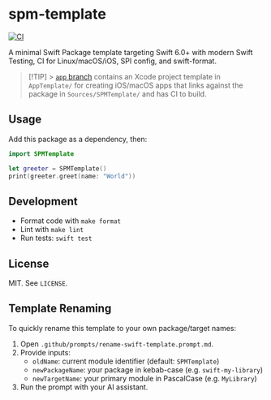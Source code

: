 # spm-template

[![CI](https://github.com/ajevans99/spm-template/actions/workflows/ci.yml/badge.svg)](https://github.com/ajevans99/spm-template/actions/workflows/ci.yml)

<!-- Add after SPI published
[![](https://img.shields.io/endpoint?url=https%3A%2F%2Fswiftpackageindex.com%2Fapi%2Fpackages%2Fajevans99%2Fspm-template%2Fbadge%3Ftype%3Dswift-versions)](https://swiftpackageindex.com/ajevans99/spm-template)
[![](https://img.shields.io/endpoint?url=https%3A%2F%2Fswiftpackageindex.com%2Fapi%2Fpackages%2Fajevans99%2Fspm-template%2Fbadge%3Ftype%3Dplatforms)](https://swiftpackageindex.com/ajevans99/spm-template) -->

A minimal Swift Package template targeting Swift 6.0+ with modern Swift Testing, CI for Linux/macOS/iOS, SPI config, and swift-format.

> [!TIP] > [`app` branch](https://github.com/ajevans99/spm-template/tree/app) contains an Xcode project template in `AppTemplate/` for creating iOS/macOS apps that links against the package in `Sources/SPMTemplate/` and has CI to build.

## Usage

Add this package as a dependency, then:

```swift
import SPMTemplate

let greeter = SPMTemplate()
print(greeter.greet(name: "World"))
```

## Development

- Format code with `make format`
- Lint with `make lint`
- Run tests: `swift test`

## License

MIT. See `LICENSE`.

## Template Renaming

To quickly rename this template to your own package/target names:

1. Open `.github/prompts/rename-swift-template.prompt.md`.
2. Provide inputs:
   - `oldName`: current module identifier (default: `SPMTemplate`)
   - `newPackageName`: your package in kebab-case (e.g. `swift-my-library`)
   - `newTargetName`: your primary module in PascalCase (e.g. `MyLibrary`)
3. Run the prompt with your AI assistant.
